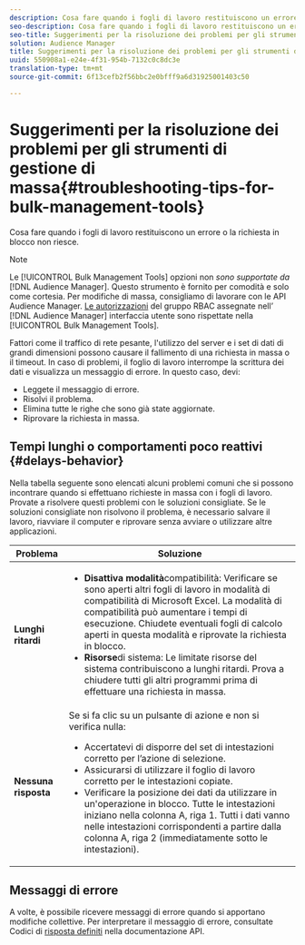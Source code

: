 ```yaml
---
description: Cosa fare quando i fogli di lavoro restituiscono un errore o la richiesta in blocco non riesce.
seo-description: Cosa fare quando i fogli di lavoro restituiscono un errore o la richiesta in blocco non riesce.
seo-title: Suggerimenti per la risoluzione dei problemi per gli strumenti di gestione di massa
solution: Audience Manager
title: Suggerimenti per la risoluzione dei problemi per gli strumenti di gestione di massa
uuid: 550908a1-e24e-4f31-954b-7132c0c8dc3e
translation-type: tm+mt
source-git-commit: 6f13cefb2f56bbc2e0bfff9a6d31925001403c50

---
```



# Suggerimenti per la risoluzione dei problemi per gli strumenti di gestione di massa{#troubleshooting-tips-for-bulk-management-tools}

Cosa fare quando i fogli di lavoro restituiscono un errore o la richiesta in blocco non riesce.



<!-- 

<p>r_bulk_troubleshoot.xml </p>

 -->

>[!NOTE]
>
>Le [!UICONTROL Bulk Management Tools] opzioni non *sono supportate da* [!DNL Audience Manager]. Questo strumento è fornito per comodità e solo come cortesia. Per modifiche di massa, consigliamo di lavorare con le API [](../../api/rest-api-main/aam-api-getting-started.md) Audience Manager. [Le autorizzazioni](../../features/administration/administration-overview.md) del gruppo RBAC assegnate nell’ [!DNL Audience Manager] interfaccia utente sono rispettate nella [!UICONTROL Bulk Management Tools].

Fattori come il traffico di rete pesante, l'utilizzo del server e i set di dati di grandi dimensioni possono causare il fallimento di una richiesta in massa o il timeout. In caso di problemi, il foglio di lavoro interrompe la scrittura dei dati e visualizza un messaggio di errore. In questo caso, devi:

* Leggete il messaggio di errore.
* Risolvi il problema.
* Elimina tutte le righe che sono già state aggiornate.
* Riprovare la richiesta in massa.

## Tempi lunghi o comportamenti poco reattivi {#delays-behavior}

Nella tabella seguente sono elencati alcuni problemi comuni che si possono incontrare quando si effettuano richieste in massa con i fogli di lavoro. Provate a risolvere questi problemi con le soluzioni consigliate. Se le soluzioni consigliate non risolvono il problema, è necessario salvare il lavoro, riavviare il computer e riprovare senza avviare o utilizzare altre applicazioni.

<table id="table_AC6FB99402214A4EAC6E709465BB67AF"> 
 <thead> 
  <tr> 
   <th colname="col1" class="entry"> Problema </th> 
   <th colname="col2" class="entry"> Soluzione </th> 
  </tr> 
 </thead>
 <tbody> 
  <tr> 
   <td colname="col1"> <b>Lunghi ritardi</b> </td> 
   <td colname="col2"> 
    <ul id="ul_AA6F414024B2475AB1C0B46DC3FF0B36"> 
     <li id="li_ECC83AC39D7142519AA9A223DB8FCF23"> <b>Disattiva modalità</b>compatibilità: Verificare se sono aperti altri fogli di lavoro in modalità di compatibilità di Microsoft Excel. La modalità di compatibilità può aumentare i tempi di esecuzione. Chiudete eventuali fogli di calcolo aperti in questa modalità e riprovate la richiesta in blocco. </li> 
     <li id="li_234BFCF563234DE198884F33AB75280D"> <b>Risorse</b>di sistema: Le limitate risorse del sistema contribuiscono a lunghi ritardi. Prova a chiudere tutti gli altri programmi prima di effettuare una richiesta in massa. </li> 
    </ul> </td> 
  </tr> 
  <tr> 
   <td colname="col1"> <b>Nessuna risposta</b> </td> 
   <td colname="col2">Se si fa clic su un pulsante di azione e non si verifica nulla: 
    <ul id="ul_142E63CDD556414AB639E51734FEDBCF"> 
     <li id="li_DBB6C819603D46B5AECC9C854FDAFDF1">Accertatevi di disporre del set di intestazioni corretto per l’azione di selezione. </li> 
     <li id="li_391C9031907A4085BDAD42054960045C">Assicurarsi di utilizzare il foglio di lavoro corretto per le intestazioni copiate. </li> 
     <li id="li_76A7241989204933858621FAAB5C3408">Verificare la posizione dei dati da utilizzare in un'operazione in blocco. Tutte le intestazioni iniziano nella colonna A, riga 1. Tutti i dati vanno nelle intestazioni corrispondenti a partire dalla colonna A, riga 2 (immediatamente sotto le intestazioni). </li> 
    </ul> </td> 
  </tr> 
 </tbody> 
</table>

## Messaggi di errore

A volte, è possibile ricevere messaggi di errore quando si apportano modifiche collettive. Per interpretare il messaggio di errore, consultate Codici di [risposta definiti](/help/using/api/rest-api-main/aam-api-getting-started.md) nella documentazione API.

